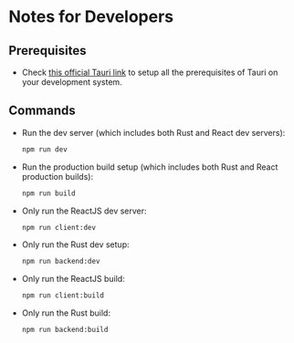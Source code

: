 # Notes for Developers

## Prerequisites

- Check [this official Tauri link](https://tauri.app/v1/guides/getting-started/prerequisites/) to setup all the prerequisites of Tauri on your development system.

## Commands

- Run the dev server (which includes both Rust and React dev servers):

  ```sh
  npm run dev
  ```

- Run the production build setup (which includes both Rust and React production builds):

  ```sh
  npm run build
  ```

- Only run the ReactJS dev server:

  ```sh
  npm run client:dev
  ```

- Only run the Rust dev setup:

  ```sh
  npm run backend:dev
  ```

- Only run the ReactJS build:

  ```sh
  npm run client:build
  ```

- Only run the Rust build:

  ```sh
  npm run backend:build
  ```
